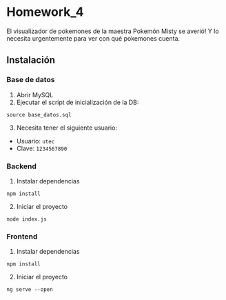 # Homework_4

El visualizador de pokemones de la maestra Pokemón Misty se averió! Y lo necesita urgentemente para ver con qué pokemones cuenta.

## Instalación

### Base de datos

1. Abrir MySQL
2. Ejecutar el script de inicialización de la DB:

`source base_datos.sql`

3. Necesita tener el siguiente usuario:

- Usuario: `utec`
- Clave: `1234567890`

### Backend

1. Instalar dependencias

`npm install`

2. Iniciar el proyecto

`node index.js`

### Frontend

1. Instalar dependencias

`npm install`

2. Iniciar el proyecto

`ng serve --open`
